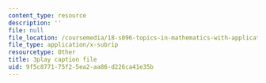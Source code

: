 ```yaml
---
content_type: resource
description: ''
file: null
file_location: /coursemedia/18-s096-topics-in-mathematics-with-applications-in-finance-fall-2013/9f5c877175f25ea2aa86d226ca41e35b_92WaNz9mPeY.vtt
file_type: application/x-subrip
resourcetype: Other
title: 3play caption file
uid: 9f5c8771-75f2-5ea2-aa86-d226ca41e35b
---
```

